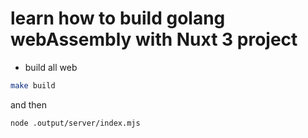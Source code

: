 # learn how to build golang webAssembly with Nuxt 3 project 
- build all web
```sh
make build
```
and then 
```sh
node .output/server/index.mjs

```
